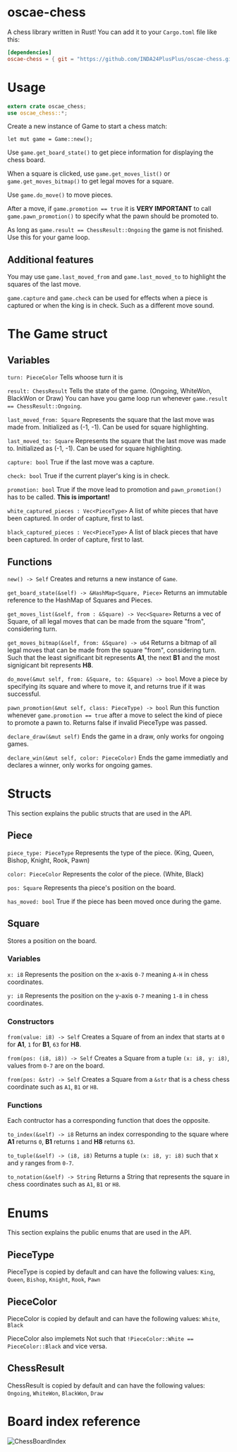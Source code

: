 ﻿# oscae-chess
A chess library written in Rust!
You can add it to your `Cargo.toml` file like this:
```toml
[dependencies]
oscae-chess = { git = "https://github.com/INDA24PlusPlus/oscae-chess.git" }
```

# Usage
```rust
extern crate oscae_chess;
use oscae_chess::*;
```
Create a new instance of Game to start a chess match:

`let mut game = Game::new();`

Use `game.get_board_state()` to get piece information for displaying the chess board.

When a square is clicked, use `game.get_moves_list()` or `game.get_moves_bitmap()` to get legal moves for a square.

Use `game.do_move()` to move pieces.

After a move, if `game.promotion == true` it is **VERY IMPORTANT** to call `game.pawn_promotion()` to specify what the pawn should be promoted to.

As long as `game.result == ChessResult::Ongoing` the game is not finished. Use this for your game loop.

## Additional features
You may use `game.last_moved_from` and `game.last_moved_to` to highlight the squares of the last move.

`game.capture` and `game.check` can be used for effects when a piece is captured or when the king is in check. Such as a different move sound.

# The Game struct
## Variables
`turn: PieceColor`
Tells whoose turn it is

`result: ChessResult`
Tells the state of the game. (Ongoing, WhiteWon, BlackWon or Draw) You can have you game loop run whenever `game.result == ChessResult::Ongoing`.

`last_moved_from: Square`
Represents the square that the last move was made from. Initialized as (-1, -1). Can be used for square highlighting.

`last_moved_to: Square`
Represents the square that the last move was made to. Initialized as (-1, -1). Can be used for square highlighting.

`capture: bool`
True if the last move was a capture.

`check: bool`
True if the current player's king is in check.

`promotion: bool`
True if the move lead to promotion and `pawn_promotion()` has to be called. **This is important!**

`white_captured_pieces : Vec<PieceType>`
A list of white pieces that have been captured. In order of capture, first to last.

`black_captured_pieces : Vec<PieceType>`
A list of black pieces that have been captured. In order of capture, first to last.

## Functions
`new() -> Self`
Creates and returns a new instance of `Game`.

`get_board_state(&self) -> &HashMap<Square, Piece>`
Returns an immutable reference to the HashMap of Squares and Pieces.

`get_moves_list(&self, from : &Square) -> Vec<Square>`
Returns a vec of Square, of all legal moves that can be made from the square "from", considering turn.

`get_moves_bitmap(&self, from: &Square) -> u64`
Returns a bitmap of all legal moves that can be made from the square "from", considering turn. Such that the least significant bit represents **A1**, the next **B1** and the most signigicant bit represents **H8**.

`do_move(&mut self, from: &Square, to: &Square) -> bool`
Move a piece by specifying its square and where to move it, and returns true if it was successful.

`pawn_promotion(&mut self, class: PieceType) -> bool`
Run this function whenever `game.promotion == true` after a move to select the kind of piece to promote a pawn to. Returns false if invalid PieceType was passed.

`declare_draw(&mut self)`
Ends the game in a draw, only works for ongoing games.

`declare_win(&mut self, color: PieceColor)`
Ends the game immediatly and declares a winner, only works for ongoing games.

# Structs
This section explains the public structs that are used in the API.
## Piece
`piece_type: PieceType`
Represents the type of the piece. (King, Queen, Bishop, Knight, Rook, Pawn)

`color: PieceColor`
Represents the color of the piece. (White, Black)

`pos: Square`
Represents tha piece's position on the board.

`has_moved: bool`
True if the piece has been moved once during the game.

## Square
Stores a position on the board.
### Variables
`x: i8`
Represents the position on the x-axis `0-7` meaning `A-H` in chess coordinates.

`y: i8`
Represents the position on the y-axis `0-7` meaning `1-8` in chess coordinates.

### Constructors
`from(value: i8) -> Self`
Creates a Square of from an index that starts at `0` for **A1**, `1` for **B1**, `63` for **H8**.

`from(pos: (i8, i8)) -> Self`
Creates a Square from a tuple `(x: i8, y: i8)`, values from `0-7` are on the board.

`from(pos: &str) -> Self`
Creates a Square from a `&str` that is a chess chess coordinate such as `A1`, `B1` or `H8`.

### Functions
Each contructor has a corresponding function that does the opposite.

`to_index(&self) -> i8`
Returns an index corresponding to the square where **A1** returns `0`, **B1** returns `1` and **H8** returns `63`.

`to_tuple(&self) -> (i8, i8)`
Returns a tuple `(x: i8, y: i8)` such that x and y ranges from `0-7`.

`to_notation(&self) -> String`
Returns a String that represents the square in chess coordinates such as `A1`, `B1` or `H8`.

# Enums
This section explains the public enums that are used in the API.

## PieceType
PieceType is copied by default and can have the following values:
`King`, `Queen`, `Bishop`, `Knight`, `Rook`, `Pawn`

## PieceColor
PieceColor is copied by default and can have the following values:
`White`, `Black`

PieceColor also implemets Not such that `!PieceColor::White == PieceColor::Black` and vice versa.

## ChessResult
ChessResult is copied by default and can have the following values:
`Ongoing`, `WhiteWon`, `BlackWon`, `Draw`

# Board index reference
![ChessBoardIndex](https://github.com/user-attachments/assets/2b826e80-896c-4cf1-a95e-a2023cc31dc1)
